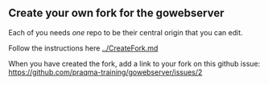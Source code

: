 ## Create your own fork for the gowebserver

Each of you needs _one_ repo to be their central origin that you can edit.

Follow the instructions here [../CreateFork.md](../CreateFork.md)

When you have created the fork, add a link to your fork on this github issue:
https://github.com/praqma-training/gowebserver/issues/2
